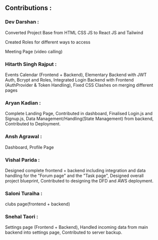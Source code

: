 ## Contributions : 

### Dev Darshan : 
Converted Project Base from HTML CSS JS to React JS and Tailwind

Created Roles for different ways to access

Meeting Page (video calling)

### Hitarth Singh Rajput :
Events Calendar (Frontend + Backend), Elementary Backend with JWT Auth, Bcrypt and Roles, Integrated Login Backend with Frontend (AuthProvider & Token Handling), Fixed CSS Clashes on merging different pages

### Aryan Kadian : 
Complete Landing Page, Contributed in dashboard, Finalised Login.js and Signup.js, Data Management/Handling(State Management) from backend, Contributed to Deployment.

### Ansh Agrawal : 
Dashboard, Profile Page

### Vishal Parida : 
Designed complete frontend + backend including integration and data handling for the "Forum page" and the "Task page", Designed overall project blueprint, Contributed to designing the DFD and AWS deployment.

### Saloni Turaiha : 
clubs page(frontend + backend) 

### Snehal Taori : 
Settings page (Frontend + Backend), Handled incoming data from main backend into settings page, Contributed to server backup.


